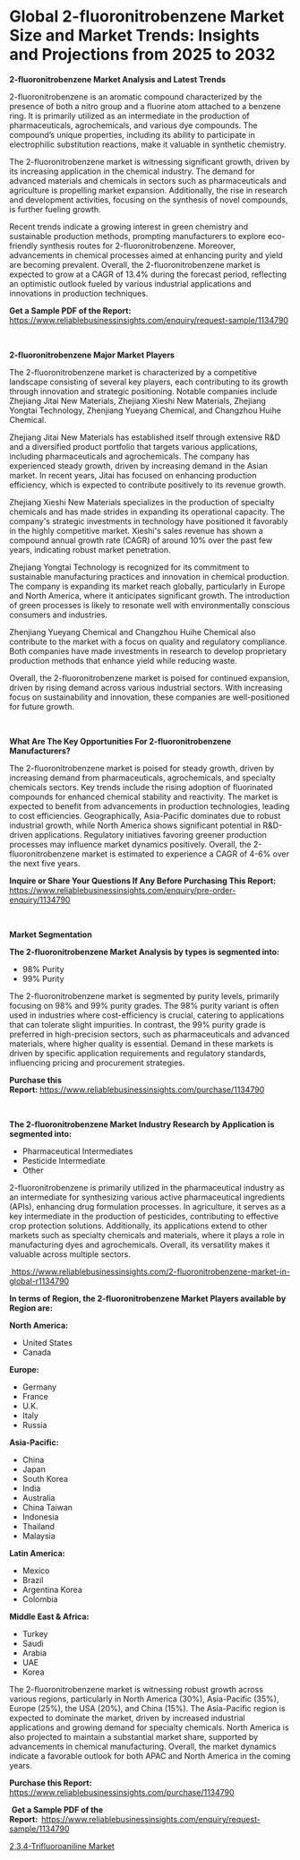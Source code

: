 <p><h1>Global 2-fluoronitrobenzene Market Size and Market Trends: Insights and Projections from 2025 to 2032</h1></p><p><strong>2-fluoronitrobenzene Market Analysis and Latest Trends</strong></p>
<p><p>2-fluoronitrobenzene is an aromatic compound characterized by the presence of both a nitro group and a fluorine atom attached to a benzene ring. It is primarily utilized as an intermediate in the production of pharmaceuticals, agrochemicals, and various dye compounds. The compound’s unique properties, including its ability to participate in electrophilic substitution reactions, make it valuable in synthetic chemistry.</p><p>The 2-fluoronitrobenzene market is witnessing significant growth, driven by its increasing application in the chemical industry. The demand for advanced materials and chemicals in sectors such as pharmaceuticals and agriculture is propelling market expansion. Additionally, the rise in research and development activities, focusing on the synthesis of novel compounds, is further fueling growth. </p><p>Recent trends indicate a growing interest in green chemistry and sustainable production methods, prompting manufacturers to explore eco-friendly synthesis routes for 2-fluoronitrobenzene. Moreover, advancements in chemical processes aimed at enhancing purity and yield are becoming prevalent. Overall, the 2-fluoronitrobenzene market is expected to grow at a CAGR of 13.4% during the forecast period, reflecting an optimistic outlook fueled by various industrial applications and innovations in production techniques.</p></p>
<p><strong>Get a Sample PDF of the Report:&nbsp;</strong> <a href="https://www.reliablebusinessinsights.com/enquiry/request-sample/1134790?utm_campaign=2302&utm_medium=2&utm_source=Github&utm_content=ia&utm_term=25032025&utm_id=2-fluoronitrobenzene">https://www.reliablebusinessinsights.com/enquiry/request-sample/1134790</a></p>
<p>&nbsp;</p>
<p><strong>2-fluoronitrobenzene Major Market Players</strong></p>
<p><p>The 2-fluoronitrobenzene market is characterized by a competitive landscape consisting of several key players, each contributing to its growth through innovation and strategic positioning. Notable companies include Zhejiang Jitai New Materials, Zhejiang Xieshi New Materials, Zhejiang Yongtai Technology, Zhenjiang Yueyang Chemical, and Changzhou Huihe Chemical.</p><p>Zhejiang Jitai New Materials has established itself through extensive R&D and a diversified product portfolio that targets various applications, including pharmaceuticals and agrochemicals. The company has experienced steady growth, driven by increasing demand in the Asian market. In recent years, Jitai has focused on enhancing production efficiency, which is expected to contribute positively to its revenue growth.</p><p>Zhejiang Xieshi New Materials specializes in the production of specialty chemicals and has made strides in expanding its operational capacity. The company's strategic investments in technology have positioned it favorably in the highly competitive market. Xieshi's sales revenue has shown a compound annual growth rate (CAGR) of around 10% over the past few years, indicating robust market penetration.</p><p>Zhejiang Yongtai Technology is recognized for its commitment to sustainable manufacturing practices and innovation in chemical production. The company is expanding its market reach globally, particularly in Europe and North America, where it anticipates significant growth. The introduction of green processes is likely to resonate well with environmentally conscious consumers and industries.</p><p>Zhenjiang Yueyang Chemical and Changzhou Huihe Chemical also contribute to the market with a focus on quality and regulatory compliance. Both companies have made investments in research to develop proprietary production methods that enhance yield while reducing waste.</p><p>Overall, the 2-fluoronitrobenzene market is poised for continued expansion, driven by rising demand across various industrial sectors. With increasing focus on sustainability and innovation, these companies are well-positioned for future growth.</p></p>
<p>&nbsp;</p>
<p><strong>What Are The Key Opportunities For 2-fluoronitrobenzene Manufacturers?</strong></p>
<p><p>The 2-fluoronitrobenzene market is poised for steady growth, driven by increasing demand from pharmaceuticals, agrochemicals, and specialty chemicals sectors. Key trends include the rising adoption of fluorinated compounds for enhanced chemical stability and reactivity. The market is expected to benefit from advancements in production technologies, leading to cost efficiencies. Geographically, Asia-Pacific dominates due to robust industrial growth, while North America shows significant potential in R&D-driven applications. Regulatory initiatives favoring greener production processes may influence market dynamics positively. Overall, the 2-fluoronitrobenzene market is estimated to experience a CAGR of 4-6% over the next five years.</p></p>
<p><strong>Inquire or Share Your Questions If Any Before Purchasing This Report:</strong> <a href="https://www.reliablebusinessinsights.com/enquiry/pre-order-enquiry/1134790?utm_campaign=2302&utm_medium=2&utm_source=Github&utm_content=ia&utm_term=25032025&utm_id=2-fluoronitrobenzene">https://www.reliablebusinessinsights.com/enquiry/pre-order-enquiry/1134790</a></p>
<p>&nbsp;</p>
<p><strong>Market Segmentation</strong></p>
<p><strong>The 2-fluoronitrobenzene Market Analysis by types is segmented into:</strong></p>
<p><ul><li>98% Purity</li><li>99% Purity</li></ul></p>
<p><p>The 2-fluoronitrobenzene market is segmented by purity levels, primarily focusing on 98% and 99% purity grades. The 98% purity variant is often used in industries where cost-efficiency is crucial, catering to applications that can tolerate slight impurities. In contrast, the 99% purity grade is preferred in high-precision sectors, such as pharmaceuticals and advanced materials, where higher quality is essential. Demand in these markets is driven by specific application requirements and regulatory standards, influencing pricing and procurement strategies.</p></p>
<p><strong>Purchase this Report:&nbsp;</strong><a href="https://www.reliablebusinessinsights.com/purchase/1134790?utm_campaign=2302&utm_medium=2&utm_source=Github&utm_content=ia&utm_term=25032025&utm_id=2-fluoronitrobenzene">https://www.reliablebusinessinsights.com/purchase/1134790</a></p>
<p>&nbsp;</p>
<p><strong>The 2-fluoronitrobenzene Market Industry Research by Application is segmented into:</strong></p>
<p><ul><li>Pharmaceutical Intermediates</li><li>Pesticide Intermediate</li><li>Other</li></ul></p>
<p><p>2-fluoronitrobenzene is primarily utilized in the pharmaceutical industry as an intermediate for synthesizing various active pharmaceutical ingredients (APIs), enhancing drug formulation processes. In agriculture, it serves as a key intermediate in the production of pesticides, contributing to effective crop protection solutions. Additionally, its applications extend to other markets such as specialty chemicals and materials, where it plays a role in manufacturing dyes and agrochemicals. Overall, its versatility makes it valuable across multiple sectors.</p></p>
<p><a href="https://www.reliablebusinessinsights.com/2-fluoronitrobenzene-market-in-global-r1134790?utm_campaign=2302&utm_medium=2&utm_source=Github&utm_content=ia&utm_term=25032025&utm_id=2-fluoronitrobenzene">&nbsp;https://www.reliablebusinessinsights.com/2-fluoronitrobenzene-market-in-global-r1134790</a></p>
<p><strong>In terms of Region, the 2-fluoronitrobenzene Market Players available by Region are:</strong></p>
<p>
    <p> <strong> North America: </strong>
        <ul>
            <li>United States</li>
            <li>Canada</li>
        </ul>
        </p> 
    <p> <strong> Europe: </strong>
        <ul>
            <li>Germany</li>
            <li>France</li>
            <li>U.K.</li>
            <li>Italy</li>
            <li>Russia</li>
        </ul>
        </p> 
    <p> <strong> Asia-Pacific: </strong>
        <ul>
            <li>China</li>
            <li>Japan</li>
            <li>South Korea</li>
            <li>India</li>
            <li>Australia</li>
            <li>China Taiwan</li>
            <li>Indonesia</li>
            <li>Thailand</li>
            <li>Malaysia</li>
        </ul>
        </p> 
    <p> <strong> Latin America: </strong>
        <ul>
            <li>Mexico</li>
            <li>Brazil</li>
            <li>Argentina Korea</li>
            <li>Colombia</li>
        </ul>
        </p> 
    <p> <strong> Middle East & Africa: </strong>
        <ul>
            <li>Turkey</li>
            <li>Saudi</li>
            <li>Arabia</li>
            <li>UAE</li>
            <li>Korea</li>
        </ul>
    </p>
    </p>
<p><p>The 2-fluoronitrobenzene market is witnessing robust growth across various regions, particularly in North America (30%), Asia-Pacific (35%), Europe (25%), the USA (20%), and China (15%). The Asia-Pacific region is expected to dominate the market, driven by increased industrial applications and growing demand for specialty chemicals. North America is also projected to maintain a substantial market share, supported by advancements in chemical manufacturing. Overall, the market dynamics indicate a favorable outlook for both APAC and North America in the coming years.</p></p>
<p><strong>Purchase this Report: </strong><a href="https://www.reliablebusinessinsights.com/purchase/1134790?utm_campaign=2302&utm_medium=2&utm_source=Github&utm_content=ia&utm_term=25032025&utm_id=2-fluoronitrobenzene">https://www.reliablebusinessinsights.com/purchase/1134790</a></p>
<p>&nbsp;<strong>Get a Sample PDF of the Report:&nbsp;&nbsp;</strong><a href="https://www.reliablebusinessinsights.com/enquiry/request-sample/1134790?utm_campaign=2302&utm_medium=2&utm_source=Github&utm_content=ia&utm_term=25032025&utm_id=2-fluoronitrobenzene">https://www.reliablebusinessinsights.com/enquiry/request-sample/1134790</a></p>
<p><strong></strong></p>
<p><p><a href="https://github.com/kathiestrine5ty/Market-Research-Report-List-1/blob/main/234-trifluoroaniline-market.md?utm_campaign=2302&utm_medium=2&utm_source=Github&utm_content=ia&utm_term=25032025&utm_id=2-fluoronitrobenzene">2,3,4-Trifluoroaniline Market</a></p></p>